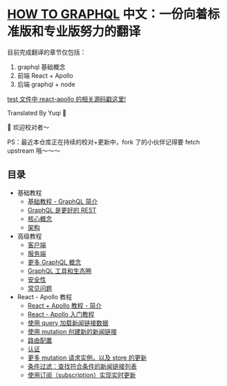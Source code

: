 # [HOW TO GRAPHQL](https://www.howtographql.com/basics/0-introduction/) 中文：一份向着标准版和专业版努力的翻译

目前完成翻译的章节仅包括：

1. graphql 基础概念
2. 前端 React + Apollo
3. 后端 graphql + node

[test 文件中 react-apollo 的相关源码戳这里!](https://github.com/howtographql/react-apollo)

Translated By Yuqi 🌸

🎉 欢迎校对者～

PS：最近本仓库正在持续的校对+更新中，fork 了的小伙伴记得要 fetch upstream 哦～～～

## 目录

* 基础教程
  * [基础教程 - GraphQL 简介](https://github.com/EmilyQiRabbit/GraphQLTranslation/blob/master/0-BasicTutorial/0-Introduction.md)
  * [GraphQL 是更好的 REST](https://github.com/EmilyQiRabbit/GraphQLTranslation/blob/master/0-BasicTutorial/1-GraphQL-is-the-better-REST.md)
  * [核心概念](https://github.com/EmilyQiRabbit/GraphQLTranslation/blob/master/0-BasicTutorial/2-Core-Concepts.md)
  * [架构](https://github.com/EmilyQiRabbit/GraphQLTranslation/blob/master/0-BasicTutorial/3-Big-Picture-Architecture.md)
* 高级教程
  * [客户端](https://github.com/EmilyQiRabbit/GraphQLTranslation/blob/master/1-AdvancedTutorial/0-Clients.md)
  * [服务端](https://github.com/EmilyQiRabbit/GraphQLTranslation/blob/master/1-AdvancedTutorial/1-Server.md)
  * [更多 GraphQL 概念](https://github.com/EmilyQiRabbit/GraphQLTranslation/blob/master/1-AdvancedTutorial/2-More-GraphQL-Concepts.md)
  * [GraphQL 工具和生态圈](https://github.com/EmilyQiRabbit/GraphQLTranslation/blob/master/1-AdvancedTutorial/3-Tooling-and-Ecosystem.md)
  * [安全性](https://github.com/EmilyQiRabbit/GraphQLTranslation/blob/master/1-AdvancedTutorial/4-Security.md)
  * [常见问题](https://github.com/EmilyQiRabbit/GraphQLTranslation/blob/master/1-AdvancedTutorial/5-Common-Questions.md)
* React - Apollo 教程
  * [React + Apollo 教程 - 简介](https://github.com/EmilyQiRabbit/GraphQLTranslation/blob/master/2-ReactApolloTutorial/0-Introduction.md)
  * [React - Apollo 入门教程](https://github.com/EmilyQiRabbit/GraphQLTranslation/blob/master/2-ReactApolloTutorial/1-Getting-Started.md)
  * [使用 query 加载新闻链接数据](https://github.com/EmilyQiRabbit/GraphQLTranslation/blob/master/2-ReactApolloTutorial/2-Queries-Loading-Links.md)
  * [使用 mutation 创建新的新闻链接](https://github.com/EmilyQiRabbit/GraphQLTranslation/blob/master/2-ReactApolloTutorial/3-Mutations-Creating-Links.md)
  * [路由配置](https://github.com/EmilyQiRabbit/GraphQLTranslation/blob/master/2-ReactApolloTutorial/4-Routing.md)
  * [认证](https://github.com/EmilyQiRabbit/GraphQLTranslation/blob/master/2-ReactApolloTutorial/5-Authentication.md)
  * [更多 mutation 请求实例，以及 store 的更新](https://github.com/EmilyQiRabbit/GraphQLTranslation/blob/master/2-ReactApolloTutorial/6-More-Mutations-and-Updating-the-Store.md)
  * [条件过滤：查找符合条件的新闻链接列表](https://github.com/EmilyQiRabbit/GraphQLTranslation/blob/master/2-ReactApolloTutorial/7-Filtering-Searching-the-List-of-Links.md)
  * [使用订阅（subscription）实现实时更新](https://github.com/EmilyQiRabbit/GraphQLTranslation/blob/master/2-ReactApolloTutorial/8-Realtime-Updates-with-GraphQL-Subscriptions.md)
